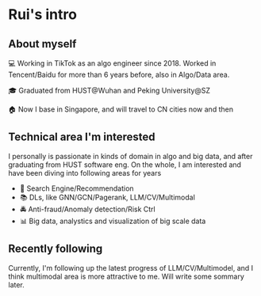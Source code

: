 # Rui's intro

## About myself

💻  Working in TikTok as an algo engineer since 2018. Worked in Tencent/Baidu for more than 6 years before, also in Algo/Data area.

🎓 Graduated from HUST@Wuhan and Peking University@SZ

🏠 Now I base in Singapore, and will travel to CN cities now and then

## Technical area I'm interested

I personally is passionate in kinds of domain in algo and big data, and after graduating from HUST software eng. On the whole, I am interested and have been diving into following areas for years

* 🚀 Search Engine/Recommendation
* 📚 DLs, like GNN/GCN/Pagerank, LLM/CV/Multimodal
* 🚔 Anti-fraud/Anomaly detection/Risk Ctrl
* 📊 Big data, analystics and visualization of big scale data

## Recently following

Currently, I'm following up the latest progress of LLM/CV/Multimodel, and I think multimodal area is more attractive to me. Will write some sommary later.
